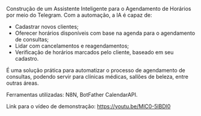 Construção de um Assistente Inteligente para o Agendamento de Horários por meio do Telegram.
Com a automação, a IA é capaz de:
-  Cadastrar novos clientes;
- Oferecer horários disponíveis com base na agenda para o agendamento de consultas;
- Lidar com cancelamentos e reagendamentos;
- Verificação de horários marcados pelo cliente, baseado em seu cadastro.

É uma solução prática para automatizar o processo de agendamento de consultas, podendo servir para clínicas médicas, sallões de beleza, entre outras áreas.

Ferramentas utilizadas: N8N, BotFather CalendarAPI.

Link para o vídeo de demonstração: https://youtu.be/MlC0-5lBDl0
